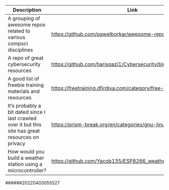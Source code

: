 Description | Link
------------ | ------------
A grouping of awesome repos related to various compsci disciplines | https://github.com/pawelborkar/awesome-repos
A repo of great cybersecurity resources | https://github.com/harisqazi1/Cybersecurity/blob/main/README.md
A good list of freebie training materials and resources | https://freetraining.dfirdiva.com/category/free-training-categories
It’s probably a bit dated since I last crawled over it but this site has great resources on privacy | https://prism-break.org/en/categories/gnu-linux/
How would you build a weather station using a microcontroller? | https://github.com/Yacob135/ESP8266_weather_station
######20220403055527
